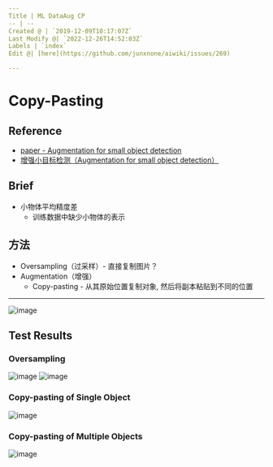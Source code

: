 ```yaml
---
Title | ML DataAug CP
-- | --
Created @ | `2019-12-09T10:17:07Z`
Last Modify @| `2022-12-26T14:52:03Z`
Labels | `index`
Edit @| [here](https://github.com/junxnone/aiwiki/issues/269)

---
```

# Copy-Pasting
## Reference
- [paper - Augmentation for small object detection](https://arxiv.org/pdf/1902.07296.pdf)
- [增强小目标检测（Augmentation for small object detection）](https://blog.csdn.net/u011344545/article/details/91355839)

## Brief
- 小物体平均精度差
  - 训练数据中缺少小物体的表示

## 方法
- Oversampling（过采样）- 直接复制图片？
- Augmentation（增强）
  - Copy-pasting - 从其原始位置复制对象, 然后将副本粘贴到不同的位置

---

![image](https://user-images.githubusercontent.com/2216970/70428354-67217180-1ab1-11ea-8e7d-3783db3eaf7d.png)

## Test Results

### Oversampling
![image](https://user-images.githubusercontent.com/2216970/70428705-10686780-1ab2-11ea-8df1-312d386c2d9a.png)
![image](https://user-images.githubusercontent.com/2216970/70428733-2413ce00-1ab2-11ea-881e-16b65ccc9909.png)

### Copy-pasting of Single Object
![image](https://user-images.githubusercontent.com/2216970/70429064-d21f7800-1ab2-11ea-9f1b-0c95cfb9ad2b.png)

### Copy-pasting of Multiple Objects
![image](https://user-images.githubusercontent.com/2216970/70429303-435f2b00-1ab3-11ea-9a0f-54717e6af387.png)

